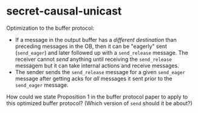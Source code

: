 # secret-causal-unicast

Optimization to the buffer protocol:

* If a message in the output buffer has a *different destination* than preceding messages in the OB, then it can be "eagerly" sent (`send_eager`) and later followed up with a `send_release` message.  The receiver cannot *send* anything until receiving the `send_release` messagem but it can take internal actions and receive messages.
* The sender sends the `send_release` message for a given `send_eager` message after getting acks for *all* messages it sent prior to the `send_eager` message.

How could we state Proposition 1 in the buffer protocol paper to apply to this optimized buffer protocol?  (Which version of `send` should it be about?)
